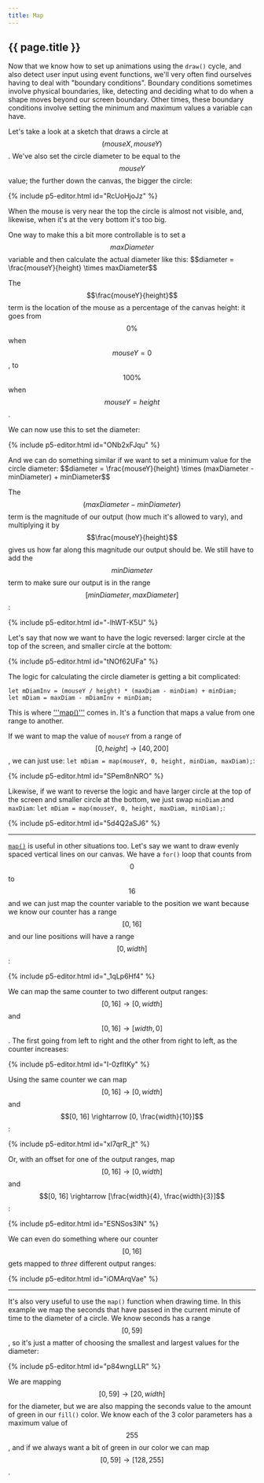 ```yaml
---
title: Map
---
```


<h2 class="week-title">{{ page.title }}</h2>

Now that we know how to set up animations using the ```draw()``` cycle, and also detect user input using event functions, we'll very often find ourselves having to deal with "boundary conditions". Boundary conditions sometimes involve physical boundaries, like, detecting and deciding what to do when a shape moves beyond our screen boundary. Other times, these boundary conditions involve setting the minimum and maximum values a variable can have.

Let's take a look at a sketch that draws a circle at $$(mouseX, mouseY)$$. We've also set the circle diameter to be equal to the $$mouseY$$ value; the further down the canvas, the bigger the circle:

{% include p5-editor.html id="RcUoHjoJz" %}

When the mouse is very near the top the circle is almost not visible, and, likewise, when it's at the very bottom it's too big.

One way to make this a bit more controllable is to set a $$maxDiameter$$ variable and then calculate the actual diameter like this: \$$diameter = \frac{mouseY}{height} \times maxDiameter$$

The $$\frac{mouseY}{height}$$ term is the location of the mouse as a percentage of the canvas height: it goes from $$0\%$$ when $$mouseY = 0$$, to $$100\%$$ when $$mouseY = height$$.

We can now use this to set the diameter:

{% include p5-editor.html id="ONb2xFJqu" %}

And we can do something similar if we want to set a minimum value for the circle diameter: \$$diameter = \frac{mouseY}{height} \times (maxDiameter - minDiameter) + minDiameter$$

The $$(maxDiameter - minDiameter)$$ term is the magnitude of our output (how much it's allowed to vary), and multiplying it by $$\frac{mouseY}{height}$$ gives us how far along this magnitude our output should be. We still have to add the $$minDiameter$$ term to make sure our output is in the range $$[minDiameter, maxDiameter]$$:

{% include p5-editor.html id="-lhWT-K5U" %}

Let's say that now we want to have the logic reversed: larger circle at the top of the screen, and smaller circle at the bottom:

{% include p5-editor.html id="tNOf62UFa" %}

The logic for calculating the circle diameter is getting a bit complicated:
```
let mDiamInv = (mouseY / height) * (maxDiam - minDiam) + minDiam;
let mDiam = maxDiam - mDiamInv + minDiam;
```

This is where ['''map()'''](https://p5js.org/reference/#/p5/map) comes in. It's a function that maps a value from one range to another.

If we want to map the value of ```mouseY``` from a range of $$[0, height] \rightarrow [40, 200]$$, we can just use: ```let mDiam = map(mouseY, 0, height, minDiam, maxDiam);```:

{% include p5-editor.html id="SPem8nNRO" %}

Likewise, if we want to reverse the logic and have larger circle at the top of the screen and smaller circle at the bottom, we just swap ```minDiam``` and ```maxDiam```: ```let mDiam = map(mouseY, 0, height, maxDiam, minDiam);```:

{% include p5-editor.html id="5d4Q2aSJ6" %}

---

[```map()```](https://p5js.org/reference/#/p5/map) is useful in other situations too. Let's say we want to draw evenly spaced vertical lines on our canvas. We have a ```for()``` loop that counts from $$0$$ to $$16$$ and we can just map the counter variable to the position we want because we know our counter has a range $$[0, 16]$$ and our line positions will have a range $$[0, width]$$:

{% include p5-editor.html id="_1qLp6Hf4" %}

We can map the same counter to two different output ranges: $$[0, 16] \rightarrow [0, width]$$ and $$[0, 16] \rightarrow [width, 0]$$. The first going from left to right and the other from right to left, as the counter increases:

{% include p5-editor.html id="I-0zfItKy" %}

Using the same counter we can map $$[0, 16] \rightarrow [0, width]$$ and $$[0, 16] \rightarrow [0, \frac{width}{10}]$$:

{% include p5-editor.html id="xI7qrR_jt" %}

Or, with an offset for one of the output ranges, map $$[0, 16] \rightarrow [0, width]$$ and $$[0, 16] \rightarrow [\frac{width}{4}, \frac{width}{3}]$$:

{% include p5-editor.html id="ESNSos3lN" %}

We can even do something where our counter $$[0, 16]$$ gets mapped to *three* different output ranges:

{% include p5-editor.html id="iOMArqVae" %}

---

It's also very useful to use the ```map()``` function when drawing time. In this example we map the seconds that have passed in the current minute of time to the diameter of a circle. We know seconds has a range $$[0, 59]$$, so it's just a matter of choosing the smallest and largest values for the diameter:

{% include p5-editor.html id="p84wngLLR" %}

We are mapping $$[0, 59] \rightarrow [20, width]$$ for the diameter, but we are also mapping the seconds value to the amount of green in our ```fill()``` color. We know each of the 3 color parameters has a maximum value of $$255$$, and if we always want a bit of green in our color we can map $$[0, 59] \rightarrow [128, 255]$$.

